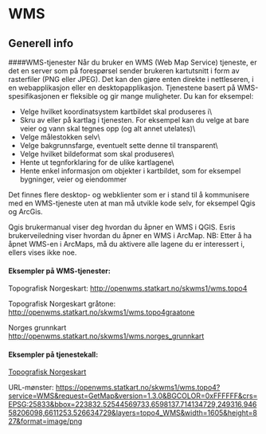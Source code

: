 # WMS

## Generell info

####WMS-tjenester
Når du bruker en WMS (Web Map Service) tjeneste, er det en server som på forespørsel sender brukeren kartutsnitt i form av rasterfiler (PNG  eller JPEG). Det kan den gjøre enten direkte i nettleseren, i en webapplikasjon eller en desktopapplikasjon. Tjenestene basert på WMS-spesifikasjonen er fleksible og gir mange muligheter. Du kan for eksempel:

- Velge hvilket koordinatsystem kartbildet skal produseres i\
- Skru av eller på kartlag i tjenesten. For eksempel kan du velge at bare veier og vann skal tegnes opp (og alt annet utelates)\
- Velge målestokken selv\
- Velge bakgrunnsfarge, eventuelt sette denne til transparent\
- Velge hvilket bildeformat som skal produseres\
- Hente ut tegnforklaring for de ulike kartlagene\
- Hente enkel informasjon om objekter i kartbildet, som for eksempel bygninger, veier og eiendommer

Det finnes flere desktop- og webklienter som er i stand til å kommunisere med en WMS-tjeneste uten at man må utvikle kode selv, for eksempel Qgis og ArcGis.

Qgis brukermanual viser deg hvordan du åpner en WMS i QGIS.  Esris brukerveiledning viser hvordan du åpner en WMS i ArcMap. NB: Etter å ha åpnet WMS-en i ArcMaps, må du aktivere alle lagene du er interessert i, ellers vises ikke noe.

#### Eksempler på WMS-tjenester:
Topografisk Norgeskart: http://openwms.statkart.no/skwms1/wms.topo4

Topografisk Norgeskart gråtone: http://openwms.statkart.no/skwms1/wms.topo4graatone

Norges grunnkart http://openwms.statkart.no/skwms1/wms.norges_grunnkart

#### Eksempler på tjenestekall:
[Topografisk Norgeskart](https://openwms.statkart.no/skwms1/wms.topo4?service=WMS&request=GetMap&version=1.3.0&BGCOLOR=0xFFFFFF&crs=EPSG:25833&bbox=223832.52544569733,6598137.714134729,249316.94658206098,6611253.526634729&layers=topo4_WMS&width=1605&height=827&format=image/png)

URL-mønster:
https://openwms.statkart.no/skwms1/wms.topo4?service=WMS&request=GetMap&version=1.3.0&BGCOLOR=0xFFFFFF&crs=EPSG:25833&bbox=223832.52544569733,6598137.714134729,249316.94658206098,6611253.526634729&layers=topo4_WMS&width=1605&height=827&format=image/png





